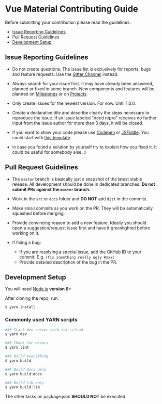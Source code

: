 # Vue Material Contributing Guide

Before submitting your contribution please read the guidelines.

- [Issue Reporting Guidelines](#issue-reporting-guidelines)
- [Pull Request Guidelines](#pull-request-guidelines)
- [Development Setup](#development-setup)

## Issue Reporting Guidelines

- Do not create questions. The issue list is exclusively for reports, bugs and feature requests. Use the [Gitter Channel]( https://gitter.im/vuematerial/questions) instead.

- Always search for your issue first. It may have already been answered, planned or fixed in some branch. New components and features will be planned on [Milestones](https://github.com/marcosmoura/vue-material/milestones) or on [Projects](https://github.com/marcosmoura/vue-material/projects).

- Only create issues for the newest version. For now. Until 1.0.0.

- Create a declarative title and describe clearly the steps necessary to reproduce the issue. If an issue labeled "need repro" receives no further input from the issue author for more than 3 days, it will be closed.

- If you want to show your code please use [Codepen](http://codepen.io/pen/) or [JSFiddle](https://jsfiddle.net/). You could start with [this template](http://codepen.io/vue-material/pen/WGavBE).

- In case you found a solution by yourself try to explain how you fixed it. It could be useful for somebody else. :)

## Pull Request Guidelines

- The `master` branch is basically just a snapshot of the latest stable release. All development should be done in dedicated branches. **Do not submit PRs against the `master` branch.**

- Work in the `src` or `docs` folder and **DO NOT** add `dist` in the commits.

- Make small commits as you work on the PR. They will be automatically squashed before merging.

- Provide convincing reason to add a new feature. Ideally you should open a suggestion/request issue first and have it greenlighted before working on it.

- If fixing a bug:
  - If you are resolving a special issue, add the GitHub ID to your commit. E.g. `(fix something really ugly #xxx)`
  - Provide detailed description of the bug in the PR.

## Development Setup

You will need [Node.js](http://nodejs.org) **version 6+**

After cloning the repo, run:

``` bash
$ yarn install
```

### Commonly used YARN scripts

``` bash
### Start dev server with hot reload
$ yarn dev

### Check for errors
$ yarn lint

### Build everything
$ yarn build

### Build docs only
$ yarn build:docs

### Build lib only
$ yarn build:lib
```

The other tasks on package.json **SHOULD NOT** be executed.
